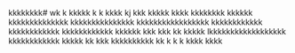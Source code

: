 kkkkkkkk# wk
k
kkkkk
k
k
kkkk
kj
kkk
kkkkk
kkkk
kkkkkkkk
kkkkkk
kkkkkkkkkkkkkk
kkkkkkkkkkkkkkk
kkkkkkkkkkkkkkkkk
kkkkkkkkkkkk
kkkkkkkkkkkk
kkkkkkkkkkkk
kkkkkk
kkk
kkk
kk
kkkkk
lkkkkkkkkkkkkkkkkkk
kkkkkkkkkkkk
kkkkk
kk
kkk
kkkkkkkkkk
kk
k
k
k
kkkk
kkkk
